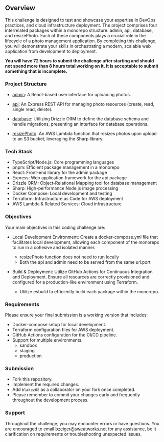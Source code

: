 
## Overview
This challenge is designed to test and showcase your expertise in DevOps practices, and cloud infrastructure deployment. The project comprises four interrelated packages within a monorepo structure: admin, api, database, and resizePhoto. Each of these components plays a crucial role in the lifecycle of a photo management application. By completing this challenge, you will demonstrate your skills in orchestrating a modern, scalable web application from development to deployment.

**You will have 72 hours to submit the challenge after starting and should not spend more than 8 hours total working on it. It is acceptable to submit something that is incomplete.**

### Project Structure
- [admin](packages/admin/README.md): A React-based user interface for uploading photos.

- [api](packages/api/README.md): An Express REST API for managing photo resources (create, read, single read, delete).

- [database](packages/database/README.md): Utilizing Drizzle ORM to define the database schema and handle migrations, presenting an interface for database operations.

- [resizePhoto](functions/resizePhoto/README.md): An AWS Lambda function that resizes photos upon upload to an S3 bucket, leveraging the Sharp library.

### Tech Stack
- TypeScript/Node.js: Core programming languages
- pnpm: Efficient package management in a monorepo
- React: Front-end library for the admin package
- Express: Web application framework for the api package
- Drizzle ORM: Object-Relational Mapping tool for database management
- Sharp: High-performance Node.js image processing
- Docker Compose: Local development and testing
- Terraform: Infrastructure as Code for AWS deployment
- AWS Lambda & Related Services: Cloud infrastructure

### Objectives
Your main objectives in this coding challenge are:

- Local Development Environment: Create a docker-compose.yml file that facilitates local development, allowing each component of the monorepo to run in a cohesive and isolated manner.
  - resizePhoto function does not need to run locally
  - Both the api and admin need to be served from the same url:port

- Build & Deployment: Utilize GitHub Actions for Continuous Integration and Deployment. Ensure all resources are correctly provisioned and configured for a production-like environment using Terraform.
  - Utilize esbuild to efficiently build each package within the monorepo.

### Requirements
Please ensure your final submission is a working version that includes:

- Docker-compose setup for local development.
- Terraform configuration files for AWS deployment.
- GitHub Actions configuration for the CI/CD pipeline.
- Support for multiple environments.
  - sandbox
  - staging
  - production

### Submission
- Fork this repository.
- Implement the required changes.
- Add `blakez08` as a collaborator on your fork once completed.
- Please remember to commit your changes early and frequently throughout the development process.

### Support
Throughout the challenge, you may encounter errors or have questions. You are encouraged to email bzeiger@sweatworks.net for any assistance, be it clarification on requirements or troubleshooting unexpected issues.
